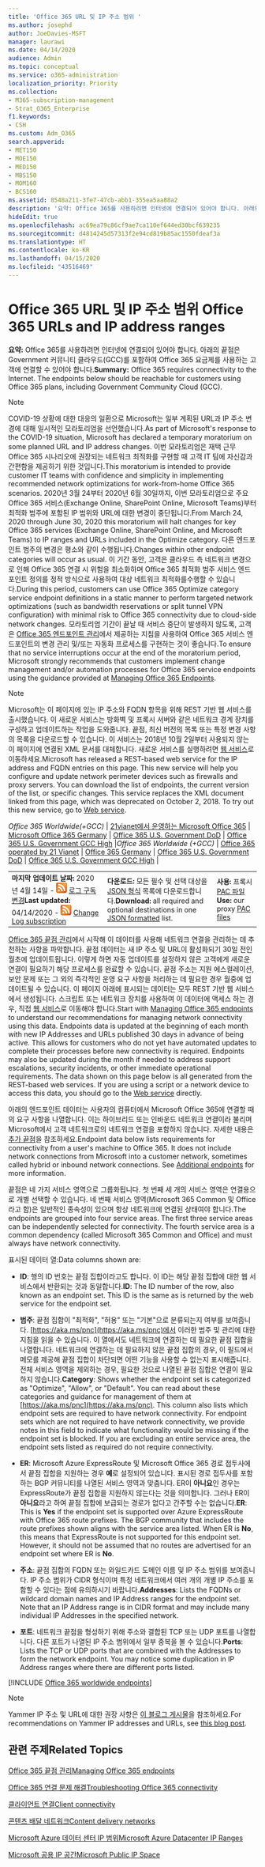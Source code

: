 ```yaml
---
title: 'Office 365 URL 및 IP 주소 범위 '
ms.author: josephd
author: JoeDavies-MSFT
manager: laurawi
ms.date: 04/14/2020
audience: Admin
ms.topic: conceptual
ms.service: o365-administration
localization_priority: Priority
ms.collection:
- M365-subscription-management
- Strat_O365_Enterprise
f1.keywords:
- CSH
ms.custom: Adm_O365
search.appverid:
- MET150
- MOE150
- MED150
- MBS150
- MOM160
- BCS160
ms.assetid: 8548a211-3fe7-47cb-abb1-355ea5aa88a2
description: '요약: Office 365를 사용하려면 인터넷에 연결되어 있어야 합니다. 아래의 끝점은 Government 커뮤니티 클라우드(GCC)를 포함하여 Office 365 요금제를 사용하는 고객에 연결할 수 있어야 합니다.'
hideEdit: true
ms.openlocfilehash: ac69ea79c86cf9ae7ca110ef644ed30bcf639235
ms.sourcegitcommit: d4814245d57313f2e94cd819b85ac1550fdeaf3a
ms.translationtype: HT
ms.contentlocale: ko-KR
ms.lasthandoff: 04/15/2020
ms.locfileid: "43516469"
---
```

# <a name="office-365-urls-and-ip-address-ranges"></a><span data-ttu-id="95bfc-104">Office 365 URL 및 IP 주소 범위 </span><span class="sxs-lookup"><span data-stu-id="95bfc-104">Office 365 URLs and IP address ranges</span></span>

 <span data-ttu-id="95bfc-p102">**요약:** Office 365를 사용하려면 인터넷에 연결되어 있어야 합니다. 아래의 끝점은 Government 커뮤니티 클라우드(GCC)를 포함하여 Office 365 요금제를 사용하는 고객에 연결할 수 있어야 합니다.</span><span class="sxs-lookup"><span data-stu-id="95bfc-p102">**Summary:** Office 365 requires connectivity to the Internet. The endpoints below should be reachable for customers using Office 365 plans, including Government Community Cloud (GCC).</span></span>
  
> [!NOTE]
> <span data-ttu-id="95bfc-107">COVID-19 상황에 대한 대응의 일환으로 Microsoft는 일부 계획된 URL과 IP 주소 변경에 대해 일시적인 모라토리엄을 선언했습니다.</span><span class="sxs-lookup"><span data-stu-id="95bfc-107">As part of Microsoft's response to the COVID-19 situation, Microsoft has declared a temporary moratorium on some planned URL and IP address changes.</span></span> <span data-ttu-id="95bfc-108">이번 모라토리엄은 재택 근무 Office 365 시나리오에 권장되는 네트워크 최적화를 구현할 때 고객 IT 팀에 자신감과 간편함을 제공하기 위한 것입니다.</span><span class="sxs-lookup"><span data-stu-id="95bfc-108">This moratorium is intended to provide customer IT teams with confidence and simplicity in implementing recommended network optimizations for work-from-home Office 365 scenarios.</span></span> <span data-ttu-id="95bfc-109">2020년 3월 24부터 2020년 6월 30일까지, 이번 모라토리엄으로 주요 Office 365 서비스(Exchange Online, SharePoint Online, Microsoft Teams)부터 최적화 범주에 포함된 IP 범위와 URL에 대한 변경이 중단됩니다.</span><span class="sxs-lookup"><span data-stu-id="95bfc-109">From March 24, 2020 through June 30, 2020 this moratorium will halt changes for key Office 365 services (Exchange Online, SharePoint Online, and Microsoft Teams) to IP ranges and URLs included in the Optimize category.</span></span> <span data-ttu-id="95bfc-110">다른 엔드포인트 범주의 변경은 평소와 같이 수행됩니다.</span><span class="sxs-lookup"><span data-stu-id="95bfc-110">Changes within other endpoint categories will occur as usual.</span></span> <span data-ttu-id="95bfc-111">이 기간 동안, 고객은 클라우드 측 네트워크 변경으로 인해 Office 365 연결 시 위험을 최소화하며 Office 365 최적화 범주 서비스 엔드포인트 정의를 정적 방식으로 사용하여 대상 네트워크 최적화를수행할 수 있습니다.</span><span class="sxs-lookup"><span data-stu-id="95bfc-111">During this period, customers can use Office 365 Optimize category service endpoint definitions in a static manner to perform targeted network optimizations (such as bandwidth reservations or split tunnel VPN configuration) with minimal risk to Office 365 connectivity due to cloud-side network changes.</span></span> <span data-ttu-id="95bfc-112">모라토리엄 기간이 끝날 때 서비스 중단이 발생하지 않도록, 고객은 [Office 365 엔드포인트 관리](managing-office-365-endpoints.md)에서 제공하는 지침을 사용하여 Office 365 서비스 엔드포인트의 변경 관리 및/또는 자동화 프로세스를 구현하는 것이 좋습니다.</span><span class="sxs-lookup"><span data-stu-id="95bfc-112">To ensure that no service interruptions occur at the end of the moratorium period, Microsoft strongly recommends that customers implement change management and/or automation processes for Office 365 service endpoints using the guidance provided at [Managing Office 365 Endpoints](managing-office-365-endpoints.md).</span></span>

> [!NOTE]
> <span data-ttu-id="95bfc-p104">Microsoft는 이 페이지에 있는 IP 주소와 FQDN 항목을 위해 REST 기반 웹 서비스를 출시했습니다. 이 새로운 서비스는 방화벽 및 프록시 서버와 같은 네트워크 경계 장치를 구성하고 업데이트하는 작업을 도와줍니다. 끝점, 최신 버전의 목록 또는 특정 변경 사항의 목록을 다운로드할 수 있습니다. 이 서비스는 2018년 10월 2일부터 사용되지 않는 이 페이지에 연결된 XML 문서를 대체합니다. 새로운 서비스를 실행하려면 [웹 서비스](office-365-ip-web-service.md)로 이동하세요.</span><span class="sxs-lookup"><span data-stu-id="95bfc-p104">Microsoft has released a REST-based web service for the IP address and FQDN entries on this page. This new service will help you configure and update network perimeter devices such as firewalls and proxy servers. You can download the list of endpoints, the current version of the list, or specific changes. This service replaces the XML document linked from this page, which was deprecated on October 2, 2018. To try out this new service, go to [Web service](office-365-ip-web-service.md).</span></span>
  
<span data-ttu-id="95bfc-118">*Office 365 Worldwide(+GCC)* | [21vianet에서 운영하는 Microsoft Office 365](urls-and-ip-address-ranges-21vianet.md) | [Microsoft Office 365 Germany](office-365-germany-endpoints.md) | [Office 365 U.S. Government DoD](office-365-u-s-government-dod-endpoints.md)  | [Office 365 U.S. Government GCC High](office-365-u-s-government-gcc-high-endpoints.md) |</span><span class="sxs-lookup"><span data-stu-id="95bfc-118">*Office 365 Worldwide (+GCC)* | [Office 365 operated by 21 Vianet](urls-and-ip-address-ranges-21vianet.md) | [Office 365 Germany](office-365-germany-endpoints.md) | [Office 365 U.S. Government DoD](office-365-u-s-government-dod-endpoints.md)  | [Office 365 U.S. Government GCC High](office-365-u-s-government-gcc-high-endpoints.md) |</span></span>
  
||||
|:-----|:-----|:-----|
|<span data-ttu-id="95bfc-119">**마지막 업데이트 날짜:** 2020년 4월 14일 - ![RSS](media/5dc6bb29-25db-4f44-9580-77c735492c4b.png) [로그 구독 변경](https://endpoints.office.com/version/worldwide?allversions=true&format=rss&clientrequestid=b10c5ed1-bad1-445f-b386-b919946339a7)</span><span class="sxs-lookup"><span data-stu-id="95bfc-119">**Last updated:** 04/14/2020 - ![RSS](media/5dc6bb29-25db-4f44-9580-77c735492c4b.png) [Change Log subscription](https://endpoints.office.com/version/worldwide?allversions=true&format=rss&clientrequestid=b10c5ed1-bad1-445f-b386-b919946339a7)</span></span> <br/> |<span data-ttu-id="95bfc-120">**다운로드:** 모든 필수 및 선택 대상을 [JSON 형식](https://endpoints.office.com/endpoints/worldwide?clientrequestid=b10c5ed1-bad1-445f-b386-b919946339a7) 목록에 다운로드합니다.</span><span class="sxs-lookup"><span data-stu-id="95bfc-120">**Download:** all required and optional destinations in one [JSON formatted](https://endpoints.office.com/endpoints/worldwide?clientrequestid=b10c5ed1-bad1-445f-b386-b919946339a7) list.</span></span>  <br/> | <span data-ttu-id="95bfc-121">**사용:** 프록시 [PAC 파일](managing-office-365-endpoints.md#pacfiles)</span><span class="sxs-lookup"><span data-stu-id="95bfc-121">**Use:** our proxy [PAC files](managing-office-365-endpoints.md#pacfiles)</span></span> <br/> |

 <span data-ttu-id="95bfc-p105">[Office 365 끝점 관리](managing-office-365-endpoints.md)에서 시작해 이 데이터를 사용해 네트워크 연결을 관리하는 데 추천하는 사항을 파악합니다. 끝점 데이터는 새 IP 주소 및 URL이 활성화되기 30일 전인 월초에 업데이트됩니다. 이렇게 하면 자동 업데이트를 설정하지 않은 고객에게 새로운 연결이 필요하기 해당 프로세스를 완료할 수 있습니다. 끝점 주소는 지원 에스컬레이션, 보안 문제 또는 그 외의 즉각적인 운영 요구 사항을 처리하는 데 필요한 경우 월중에 업데이트될 수 있습니다. 이 페이지 아래에 표시되는 데이터는 모두 REST 기반 웹 서비스에서 생성됩니다. 스크립트 또는 네트워크 장치를 사용하여 이 데이터에 액세스 하는 경우, 직접 [웹 서비스](office-365-ip-web-service.md)로 이동해야 합니다.</span><span class="sxs-lookup"><span data-stu-id="95bfc-p105">Start with [Managing Office 365 endpoints](managing-office-365-endpoints.md) to understand our recommendations for managing network connectivity using this data. Endpoints data is updated at the beginning of each month with new IP Addresses and URLs published 30 days in advance of being active. This allows for customers who do not yet have automated updates to complete their processes before new connectivity is required. Endpoints may also be updated during the month if needed to address support escalations, security incidents, or other immediate operational requirements. The data shown on this page below is all generated from the REST-based web services. If you are using a script or a network device to access this data, you should go to the [Web service](office-365-ip-web-service.md) directly.</span></span>

<span data-ttu-id="95bfc-p106">아래의 엔드포인트 데이터는 사용자의 컴퓨터에서 Microsoft Office 365에 연결할 때의 요구 사항을 나열합니다. 이는 하이브리드 또는 인바운드 네트워크 연결이라 불리며 Microsoft에서 고객 네트워크로의 네트워크 연결을 포함하지 않습니다. 자세한 내용은 [추가 끝점](additional-office365-ip-addresses-and-urls.md)을 참조하세요.</span><span class="sxs-lookup"><span data-stu-id="95bfc-p106">Endpoint data below lists requirements for connectivity from a user's machine to Office 365. It does not include network connections from Microsoft into a customer network, sometimes called hybrid or inbound network connections. See [Additional endpoints](additional-office365-ip-addresses-and-urls.md) for more information.</span></span>

<span data-ttu-id="95bfc-p107">끝점은 네 가지 서비스 영역으로 그룹화됩니다. 첫 번째 세 개의 서비스 영역은 연결용으로 개별 선택할 수 있습니다. 네 번째 서비스 영역(Microsoft 365 Common 및 Office 라고 함)은 일반적인 종속성이 있으며 항상 네트워크에 연결된 상태여야 합니다.</span><span class="sxs-lookup"><span data-stu-id="95bfc-p107">The endpoints are grouped into four service areas. The first three service areas can be independently selected for connectivity. The fourth service area is a common dependency (called Microsoft 365 Common and Office) and must always have network connectivity.</span></span>

<span data-ttu-id="95bfc-134">표시된 데이터 열:</span><span class="sxs-lookup"><span data-stu-id="95bfc-134">Data columns shown are:</span></span>

- <span data-ttu-id="95bfc-p108">**ID**: 행의 ID 번호는 끝점 집합이라고도 합니다. 이 ID는 해당 끝점 집합에 대한 웹 서비스에서 반환되는 것과 동일합니다.</span><span class="sxs-lookup"><span data-stu-id="95bfc-p108">**ID**: The ID number of the row, also known as an endpoint set. This ID is the same as is returned by the web service for the endpoint set.</span></span>

- <span data-ttu-id="95bfc-p109">**범주**: 끝점 집합이 "최적화", "허용" 또는 "기본"으로 분류되는지 여부를 보여줍니다. [https://aka.ms/pnc](https://aka.ms/pnc)에서 이러한 범주 및 관리에 대한 지침을 읽을 수 있습니다. 이 열에서도 네트워크에 연결하는 데 필요한 끝점 집합을 나열합니다. 네트워크에 연결하는 데 필요하지 않은 끝점 집합의 경우, 이 필드에서 메모를 제공해 끝점 집합이 차단되면 어떤 기능을 사용할 수 없는지 표시해줍니다. 전체 서비스 영역을 제외하는 경우, 필요한 것으로 나열된 끝점 집합은 연결이 필요하지 않습니다.</span><span class="sxs-lookup"><span data-stu-id="95bfc-p109">**Category**: Shows whether the endpoint set is categorized as "Optimize", "Allow", or "Default". You can read about these categories and guidance for management of them at [https://aka.ms/pnc](https://aka.ms/pnc). This column also lists which endpoint sets are required to have network connectivity. For endpoint sets which are not required to have network connectivity, we provide notes in this field to indicate what functionality would be missing if the endpoint set is blocked. If you are excluding an entire service area, the endpoint sets listed as required do not require connectivity.</span></span>

- <span data-ttu-id="95bfc-p110">**ER**: Microsoft Azure ExpressRoute 및 Microsoft Office 365 경로 접두사에서 끝점 집합을 지원하는 경우 **예**로 설정되어 있습니다. 표시된 경로 접두사를 포함하는 BGP 커뮤니티를 나열된 서비스 영역과 맞춥니다. ER이 **아니요**인 경우는 ExpressRoute가 끝점 집합을 지원하지 않는다는 것을 의미합니다. 그러나 ER이 **아니요**라고 하여 끝점 집합에 보급되는 경로가 없다고 간주할 수는 없습니다.</span><span class="sxs-lookup"><span data-stu-id="95bfc-p110">**ER**: This is **Yes** if the endpoint set is supported over Azure ExpressRoute with Office 365 route prefixes. The BGP community that includes the route prefixes shown aligns with the service area listed. When ER is **No**, this means that ExpressRoute is not supported for this endpoint set. However, it should not be assumed that no routes are advertised for an endpoint set where ER is **No**.</span></span>

- <span data-ttu-id="95bfc-p111">**주소**: 끝점 집합의 FQDN 또는 와일드카드 도메인 이름 및 IP 주소 범위를 보여줍니다. IP 주소 범위가 CIDR 형식이며 특정 네트워크에서 여러 개의 개별 IP 주소를 포함할 수 있다는 점에 유의하시기 바랍니다.</span><span class="sxs-lookup"><span data-stu-id="95bfc-p111">**Addresses**: Lists the FQDNs or wildcard domain names and IP Address ranges for the endpoint set. Note that an IP Address range is in CIDR format and may include many individual IP Addresses in the specified network.</span></span>
 
- <span data-ttu-id="95bfc-p112">**포트**: 네트워크 끝점을 형성하기 위해 주소와 결합된 TCP 또는 UDP 포트를 나열합니다. 다른 포트가 나열된 IP 주소 범위에서 일부 중복을 볼 수 있습니다.</span><span class="sxs-lookup"><span data-stu-id="95bfc-p112">**Ports**: Lists the TCP or UDP ports that are combined with the Addresses to form the network endpoint. You may notice some duplication in IP Address ranges where there are different ports listed.</span></span>

[!INCLUDE [Office 365 worldwide endpoints](./includes/office-365-worldwide-endpoints.md)]

>[!Note]
><span data-ttu-id="95bfc-150">Yammer IP 주소 및 URL에 대한 권장 사항은 [이 블로그 게시물](https://techcommunity.microsoft.com/t5/Yammer-Blog/Using-hard-coded-IP-addresses-for-Yammer-is-not-recommended/ba-p/276592)을 참조하세요.</span><span class="sxs-lookup"><span data-stu-id="95bfc-150">For recommendations on Yammer IP addresses and URLs, see [this blog post](https://techcommunity.microsoft.com/t5/Yammer-Blog/Using-hard-coded-IP-addresses-for-Yammer-is-not-recommended/ba-p/276592).</span></span>
>


## <a name="related-topics"></a><span data-ttu-id="95bfc-151">관련 주제</span><span class="sxs-lookup"><span data-stu-id="95bfc-151">Related Topics</span></span>

[<span data-ttu-id="95bfc-152">Office 365 끝점 관리</span><span class="sxs-lookup"><span data-stu-id="95bfc-152">Managing Office 365 endpoints</span></span>](managing-office-365-endpoints.md)
  
[<span data-ttu-id="95bfc-153">Office 365 연결 문제 해결</span><span class="sxs-lookup"><span data-stu-id="95bfc-153">Troubleshooting Office 365 connectivity</span></span>](https://support.office.com/article/d4088321-1c89-4b96-9c99-54c75cae2e6d.aspx)
  
[<span data-ttu-id="95bfc-154">클라이언트 연결</span><span class="sxs-lookup"><span data-stu-id="95bfc-154">Client connectivity</span></span>](https://support.office.com/article/client-connectivity-4232abcf-4ae5-43aa-bfa1-9a078a99c78b)
  
[<span data-ttu-id="95bfc-155">콘텐츠 배달 네트워크</span><span class="sxs-lookup"><span data-stu-id="95bfc-155">Content delivery networks</span></span>](https://support.office.com/article/content-delivery-networks-0140f704-6614-49bb-aa6c-89b75dcd7f1f)
  
[<span data-ttu-id="95bfc-156">Microsoft Azure 데이터 센터 IP 범위</span><span class="sxs-lookup"><span data-stu-id="95bfc-156">Microsoft Azure Datacenter IP Ranges</span></span>](https://www.microsoft.com/download/details.aspx?id=41653)
  
[<span data-ttu-id="95bfc-157">Microsoft 공용 IP 공간</span><span class="sxs-lookup"><span data-stu-id="95bfc-157">Microsoft Public IP Space</span></span>](https://www.microsoft.com/download/details.aspx?id=53602)
